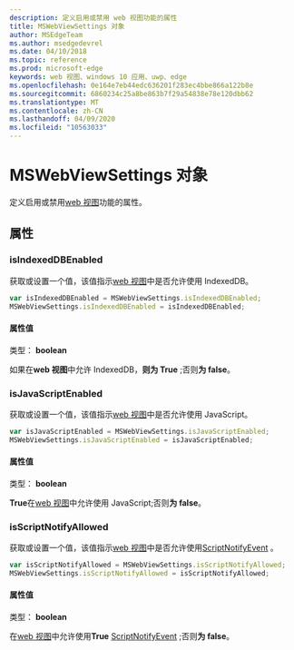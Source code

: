 ```yaml
---
description: 定义启用或禁用 web 视图功能的属性
title: MSWebViewSettings 对象
author: MSEdgeTeam
ms.author: msedgedevrel
ms.date: 04/10/2018
ms.topic: reference
ms.prod: microsoft-edge
keywords: web 视图、windows 10 应用、uwp、edge
ms.openlocfilehash: 0e164e7eb44edc636201f283ec4bbe866a122b8e
ms.sourcegitcommit: 6860234c25a8be863b7f29a54838e78e120dbb62
ms.translationtype: MT
ms.contentlocale: zh-CN
ms.lasthandoff: 04/09/2020
ms.locfileid: "10563033"
---
```

# MSWebViewSettings 对象

定义启用或禁用[web 视图](../webview.md)功能的属性。

## 属性

### isIndexedDBEnabled

获取或设置一个值，该值指示[web 视图](../webview.md)中是否允许使用 IndexedDB。

```js
var isIndexedDBEnabled = MSWebViewSettings.isIndexedDBEnabled;
MSWebViewSettings.isIndexedDBEnabled = isIndexedDBEnabled;
```

#### 属性值
类型： **boolean**

如果在**web 视图**中允许 IndexedDB，**则为 True** ;否则**为 false**。 

### isJavaScriptEnabled

获取或设置一个值，该值指示[web 视图](../webview.md)中是否允许使用 JavaScript。

```js
var isJavaScriptEnabled = MSWebViewSettings.isJavaScriptEnabled;
MSWebViewSettings.isJavaScriptEnabled = isJavaScriptEnabled;
```

#### 属性值
类型： **boolean**

**True**在[web 视图](../webview.md)中允许使用 JavaScript;否则**为 false**。 

### isScriptNotifyAllowed

获取或设置一个值，该值指示[web 视图](../webview.md)中是否允许使用[ScriptNotifyEvent](ScriptNotifyEvent.md) 。

```js
var isScriptNotifyAllowed = MSWebViewSettings.isScriptNotifyAllowed;
MSWebViewSettings.isScriptNotifyAllowed = isScriptNotifyAllowed;
```

#### 属性值
类型： **boolean**

在[web 视图](../webview.md)中允许使用**True** [ScriptNotifyEvent](ScriptNotifyEvent.md) ;否则**为 false**。 
